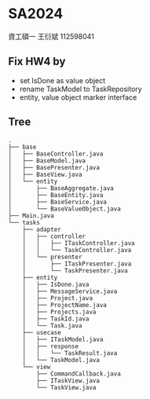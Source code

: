 # SA2024
資工碩一 王衍斌 112598041 

## Fix HW4 by
- set IsDone as value object
- rename TaskModel to TaskRepository
- entity, value object marker interface

## Tree
```
.
├── base
│   ├── BaseController.java
│   ├── BaseModel.java
│   ├── BasePresenter.java
│   ├── BaseView.java
│   └── entity
│       ├── BaseAggregate.java
│       ├── BaseEntity.java
│       ├── BaseService.java
│       └── BaseValueObject.java
├── Main.java
└── tasks
    ├── adapter
    │   ├── controller
    │   │   ├── ITaskController.java
    │   │   └── TaskController.java
    │   └── presenter
    │       ├── ITaskPresenter.java
    │       └── TaskPresenter.java
    ├── entity
    │   ├── IsDone.java
    │   ├── MessageService.java
    │   ├── Project.java
    │   ├── ProjectName.java
    │   ├── Projects.java
    │   ├── TaskId.java
    │   └── Task.java
    ├── usecase
    │   ├── ITaskModel.java
    │   ├── response
    │   │   └── TaskResult.java
    │   └── TaskModel.java
    └── view
        ├── CommandCallback.java
        ├── ITaskView.java
        └── TaskView.java
``` 